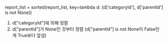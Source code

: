 report_list = sorted(report_list, key=lambda d: (d['categoryId'], d['parentId'] is not None))
1. d["categoryId"]에 의해 정렬
2. d["parentId"]가 None인 것부터 정렬 (d["parentId"] is not None이 False인 게 True보다 앞섬)
